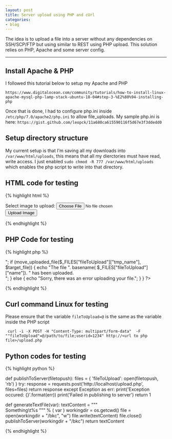 ```yaml
---
layout: post
title: Server upload using PHP and cUrl
categories:
- blog
---
```


The idea is to upload a file into a server without any dependencies on SSH/SCP/FTP but using similar to REST using PHP upload. This solution relies on PHP, Apache and some server config.

---

## Install Apache & PHP

I followed this tutorial below to setup my Apache and PHP
```
https://www.digitalocean.com/community/tutorials/how-to-install-linux-apache-mysql-php-lamp-stack-ubuntu-18-04#step-3-%E2%80%94-installing-php
```
Once that is done, I had to configure php.ini inside ` /etc/php/7.0/apache2/php.ini` to allow file_uploads. My sample php.ini is here:
`https://gist.github.com/leopck/11a680ca615590116f5d67e3f3ddedd0`

## Setup directory structure

My current setup is that I'm saving all my downloads into `/var/www/html/uploads`, this means that all my dierctories must have read, write access. I just enabled `sudo chmod -R 777 /var/www/html/uploads` which enables the php script to write into that directory.

## HTML code for testing

{% highlight html %}
<!DOCTYPE html>
<html>
<body>

<form action="upload.php" method="post" enctype="multipart/form-data">
    Select image to upload:
    <input type="file" name="fileToUpload" id="fileToUpload">
    <input type="submit" value="Upload Image" name="submit">
</form>

</body>
</html>

{% endhighlight %}

## PHP Code for testing
{% highlight php %}
<?php
$target_dir = "/path/to/upload/file"; //MUST MAKE SURE chmod 777 for this directory
$target_file = $target_dir . basename($_FILES["fileToUpload"]["name"]); //fileToUpload variable is important! This variable is used in Curl later
$uploadOk = 1;
$fileType = strtolower(pathinfo($target_file,PATHINFO_EXTENSION));

// Check if file already exists
if (file_exists($target_file)) {
    echo "You file already exists. Either rename if this is your first time submitting or please wait for your file to be processed.";
    $uploadOk = 0;
}

// Check if $uploadOk is set to 0 by an error
if ($uploadOk == 0) {
    echo "Sorry, your file was not uploaded.";
// if everything is ok, try to upload file
} else {
    echo "filename:[". $_FILES["fileToUpload"]["name"]."]<br>";
    if (move_uploaded_file($_FILES["fileToUpload"]["tmp_name"], $target_file)) {
        echo "The file ". basename( $_FILES["fileToUpload"]["name"]). " has been uploaded.<br>";
    } else {
        echo "Sorry, there was an error uploading your file.";
    }
}
?>
{% endhighlight %}

## Curl command Linux for testing

Please ensure that the variable `fileToUpload=@` is the same as the variable inside the PHP script

```
 curl -i -X POST -H "Content-Type: multipart/form-data"  -F ""fileToUpload"=@/path/to/file;userid=1234" http://<url to php file>/upload.php
```
## Python codes for testing

{% highlight python %}

def publishToServer(filetopush):
    files = {
        'fileToUpload': open(filetopush, 'rb')
    }
    try:
        response = requests.post('http://localhost/upload.php', files=files)
        return response
    except Exception as err:
        print('Exception occured: {}'.format(err))
        print('Failed in publishing to server')
        return 1

def generateTextFile(var):
    textContent = """\
    Something\t%s
    """ % (
        var
        )
    workingdir = os.getcwd()
    file = open(workingdir + "/bkc", "w") 
    file.write(textContent)
    file.close() 
    publishToServer(workingdir + "/bkc")
    return textContent 
    
{% endhighlight %}
